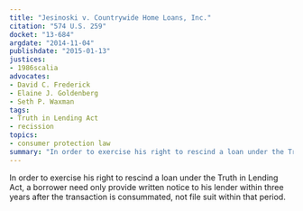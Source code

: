 ```yaml
---
title: "Jesinoski v. Countrywide Home Loans, Inc."
citation: "574 U.S. 259"
docket: "13-684"
argdate: "2014-11-04"
publishdate: "2015-01-13"
justices:
- 1986scalia
advocates:
- David C. Frederick
- Elaine J. Goldenberg
- Seth P. Waxman
tags:
- Truth in Lending Act
- recission
topics:
- consumer protection law
summary: "In order to exercise his right to rescind a loan under the Truth in Lending Act, a borrower need only provide written notice to his lender within three years after the transaction is consummated, not file suit within that period."
---
```

In order to exercise his right to rescind a loan under the Truth in Lending Act, a borrower need only provide written notice to his lender within three years after the transaction is consummated, not file suit within that period.

